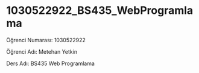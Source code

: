 # 1030522922_BS435_WebProgramlama
Öğrenci Numarası: 1030522922

Öğrenci Adı: Metehan Yetkin

Ders Adı: BS435 Web Programlama
